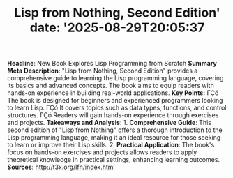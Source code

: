 ﻿---
title: "Lisp from Nothing, Second Edition'
date: '2025-08-29T20:05:37"
category: "Markets"
summary: ""
slug: "lisp from nothing second edition"
source_urls:
  - "http://t3x.org/lfn/index.html"
seo:
  title: "Lisp from Nothing, Second Edition | Hash n Hedge'
  description: '"
  keywords: ["news", "markets", "brief"]
---
**Headline**: New Book Explores Lisp Programming from Scratch  **Summary Meta Description**: "Lisp from Nothing, Second Edition" provides a comprehensive guide to learning the Lisp programming language, covering its basics and advanced concepts. The book aims to equip readers with hands-on experience in building real-world applications.  **Key Points:**  ΓÇó The book is designed for beginners and experienced programmers looking to learn Lisp. ΓÇó It covers topics such as data types, functions, and control structures. ΓÇó Readers will gain hands-on experience through exercises and projects.  **Takeaways and Analysis**:  1.  **Comprehensive Guide**: This second edition of "Lisp from Nothing" offers a thorough introduction to the Lisp programming language, making it an ideal resource for those seeking to learn or improve their Lisp skills. 2.  **Practical Application**: The book's focus on hands-on exercises and projects allows readers to apply theoretical knowledge in practical settings, enhancing learning outcomes.  **Sources**:  http://t3x.org/lfn/index.html 
